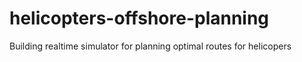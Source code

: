 # helicopters-offshore-planning
Building realtime simulator for planning optimal routes for helicopers
